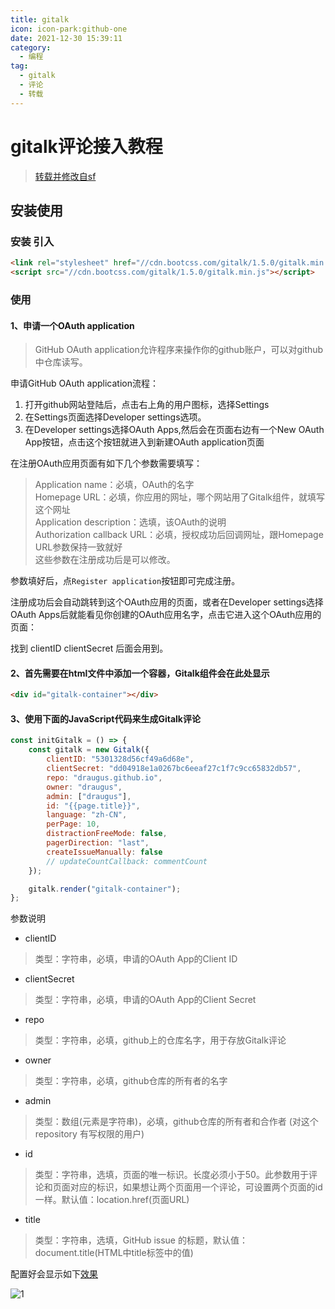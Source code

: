 ```yaml
---
title: gitalk
icon: icon-park:github-one 
date: 2021-12-30 15:39:11 
category: 
  - 编程    
tag: 
  - gitalk 
  - 评论 
  - 转载    
---
```


# gitalk评论接入教程

> [转载并修改自sf](https://segmentfault.com/a/1190000018072952)

## 安装使用

### 安装 引入

```html  
<link rel="stylesheet" href="//cdn.bootcss.com/gitalk/1.5.0/gitalk.min.css">
<script src="//cdn.bootcss.com/gitalk/1.5.0/gitalk.min.js"></script>
```

### 使用

#### 1、申请一个OAuth application

> GitHub OAuth application允许程序来操作你的github账户，可以对github中仓库读写。

申请GitHub OAuth application流程：

1. 打开github网站登陆后，点击右上角的用户图标，选择Settings
2. 在Settings页面选择Developer settings选项。
3. 在Developer settings选择OAuth Apps,然后会在页面右边有一个New OAuth App按钮，点击这个按钮就进入到新建OAuth application页面

在注册OAuth应用页面有如下几个参数需要填写：

> Application name：必填，OAuth的名字  
> Homepage URL：必填，你应用的网址，哪个网站用了Gitalk组件，就填写这个网址  
> Application description：选填，该OAuth的说明  
> Authorization callback URL：必填，授权成功后回调网址，跟Homepage URL参数保持一致就好  
> 这些参数在注册成功后是可以修改。

参数填好后，点`Register application`按钮即可完成注册。

注册成功后会自动跳转到这个OAuth应用的页面，或者在Developer settings选择OAuth Apps后就能看见你创建的OAuth应用名字，点击它进入这个OAuth应用的页面：

找到 clientID clientSecret 后面会用到。

#### 2、首先需要在html文件中添加一个容器，Gitalk组件会在此处显示

```html  
<div id="gitalk-container"></div>
```

#### 3、使用下面的JavaScript代码来生成Gitalk评论

```javascript  
const initGitalk = () => {
    const gitalk = new Gitalk({
        clientID: "5301328d56cf49a6d68e",
        clientSecret: "dd04918e1a0267bc6eeaf27c1f7c9cc65832db57",
        repo: "draugus.github.io",
        owner: "draugus",
        admin: ["draugus"],
        id: "{{page.title}}",
        language: "zh-CN",
        perPage: 10,
        distractionFreeMode: false,
        pagerDirection: "last",
        createIssueManually: false
        // updateCountCallback: commentCount
    });

    gitalk.render("gitalk-container");
};
```

参数说明

* clientID

> 类型：字符串，必填，申请的OAuth App的Client ID

* clientSecret

> 类型：字符串，必填，申请的OAuth App的Client Secret

* repo

> 类型：字符串，必填，github上的仓库名字，用于存放Gitalk评论

* owner

> 类型：字符串，必填，github仓库的所有者的名字

* admin

> 类型：数组(元素是字符串)，必填，github仓库的所有者和合作者 (对这个 repository 有写权限的用户)

* id

> 类型：字符串，选填，页面的唯一标识。长度必须小于50。此参数用于评论和页面对应的标识，如果想让两个页面用一个评论，可设置两个页面的id一样。默认值：location.href(页面URL)

* title

> 类型：字符串，选填，GitHub issue 的标题，默认值：document.title(HTML中title标签中的值)

配置好会显示如下[效果](https://gitalk.github.io/)

![1](/gitalk.png)
